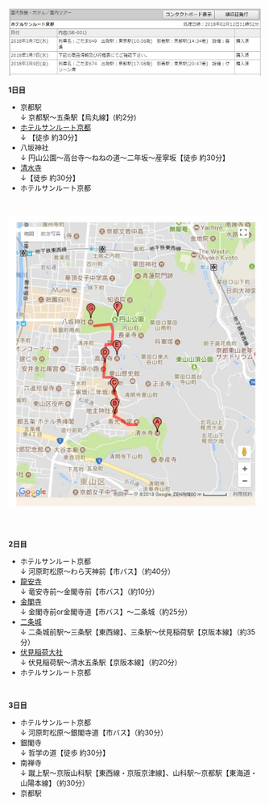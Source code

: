 ![JR](キャプチャ.jpg "JRTimeLine")<br>


**1日目**
- 京都駅<br>
↓ 京都駅～五条駅【烏丸線】(約2分)
- [ホテルサンルート京都](http://www.hotel-sunroute-kyoto.co.jp/)<br>
↓ 【徒歩 約30分】
- 八坂神社<br>
↓ 円山公園～高台寺～ねねの道～二年坂～産寧坂【徒歩 約30分】
- [清水寺](http://www.kiyomizudera.or.jp/)<br>
↓【徒歩 約30分】
- ホテルサンルート京都<br>
<br>

![yasakiyomap](yasaka2kiyomizu.jpg "八坂神社~清水寺")

<br>
<br>

**2日目**
- ホテルサンルート京都<br>
↓ 河原町松原～わら天神前【市バス】（約40分）
- [龍安寺](http://www.ryoanji.jp/smph/)<br>
↓ 竜安寺前～金閣寺前【市バス】（約10分）
- [金閣寺](http://www.shokoku-ji.jp/k_about.html)<br>
↓ 金閣寺前or金閣寺道【市バス】～二条城（約25分）
- [二条城](http://www2.city.kyoto.lg.jp/bunshi/nijojo/)<br>
↓ 二条城前駅～三条駅【東西線】、三条駅～伏見稲荷駅【京阪本線】（約35分）
- [伏見稲荷大社](http://inari.jp/)<br>
↓ 伏見稲荷駅～清水五条駅【京阪本線】（約20分）
- ホテルサンルート京都<br>
<br>

**3日目**
- ホテルサンルート京都<br>
↓ 河原町松原～銀閣寺道【市バス】（約30分）
- 銀閣寺<br>
↓ 哲学の道【徒歩 約30分】
- 南禅寺<br>
↓ 蹴上駅～京阪山科駅【東西線・京阪京津線】、山科駅～京都駅【東海道・山陽本線】（約30分）
- 京都駅
